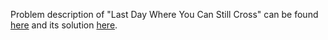 Problem description of "Last Day Where You Can Still Cross" can be found [here](https://leetcode.com/problems/last-day-where-you-can-still-cross/last-moment-before-all-ants-fall-out-of-a-plank/description/) and its solution [here](https://github.com/aurimas13/Solutions-To-Problems/tree/main/LeetCode/Python%20Solutions/Last%20Day%20Where%20You%20Can%20Still%20Cross).
